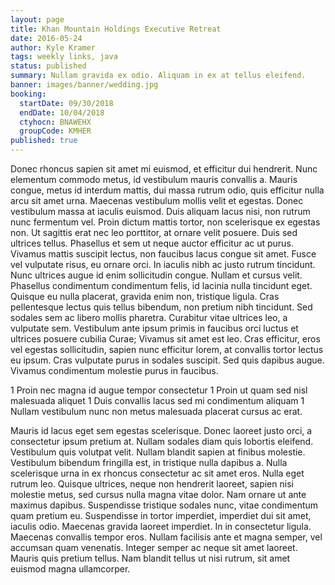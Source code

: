 ```yaml
---
layout: page
title: Khan Mountain Holdings Executive Retreat
date: 2016-05-24
author: Kyle Kramer
tags: weekly links, java
status: published
summary: Nullam gravida ex odio. Aliquam in ex at tellus eleifend.
banner: images/banner/wedding.jpg
booking:
  startDate: 09/30/2018
  endDate: 10/04/2018
  ctyhocn: BNAWEHX
  groupCode: KMHER
published: true
---
```

Donec rhoncus sapien sit amet mi euismod, et efficitur dui hendrerit. Nunc elementum commodo metus, id vestibulum mauris convallis a. Mauris congue, metus id interdum mattis, dui massa rutrum odio, quis efficitur nulla arcu sit amet urna. Maecenas vestibulum mollis velit et egestas. Donec vestibulum massa at iaculis euismod. Duis aliquam lacus nisi, non rutrum nunc fermentum vel. Proin dictum mattis tortor, non scelerisque ex egestas non. Ut sagittis erat nec leo porttitor, at ornare velit posuere. Duis sed ultrices tellus. Phasellus et sem ut neque auctor efficitur ac ut purus. Vivamus mattis suscipit lectus, non faucibus lacus congue sit amet.
Fusce vel vulputate risus, eu ornare orci. In iaculis nibh ac justo rutrum tincidunt. Nunc ultrices augue id enim sollicitudin congue. Nullam et cursus velit. Phasellus condimentum condimentum felis, id lacinia nulla tincidunt eget. Quisque eu nulla placerat, gravida enim non, tristique ligula. Cras pellentesque lectus quis tellus bibendum, non pretium nibh tincidunt. Sed sodales sem ac libero mollis pharetra. Curabitur vitae ultrices leo, a vulputate sem. Vestibulum ante ipsum primis in faucibus orci luctus et ultrices posuere cubilia Curae; Vivamus sit amet est leo. Cras efficitur, eros vel egestas sollicitudin, sapien nunc efficitur lorem, at convallis tortor lectus eu ipsum. Cras vulputate purus in sodales suscipit. Sed quis dapibus augue. Vivamus condimentum molestie purus in faucibus.

1 Proin nec magna id augue tempor consectetur
1 Proin ut quam sed nisl malesuada aliquet
1 Duis convallis lacus sed mi condimentum aliquam
1 Nullam vestibulum nunc non metus malesuada placerat cursus ac erat.

Mauris id lacus eget sem egestas scelerisque. Donec laoreet justo orci, a consectetur ipsum pretium at. Nullam sodales diam quis lobortis eleifend. Vestibulum quis volutpat velit. Nullam blandit sapien at finibus molestie. Vestibulum bibendum fringilla est, in tristique nulla dapibus a. Nulla scelerisque urna in ex rhoncus consectetur ac sit amet eros. Nulla eget rutrum leo. Quisque ultrices, neque non hendrerit laoreet, sapien nisi molestie metus, sed cursus nulla magna vitae dolor. Nam ornare ut ante maximus dapibus.
Suspendisse tristique sodales nunc, vitae condimentum quam pretium eu. Suspendisse in tortor imperdiet, imperdiet dui sit amet, iaculis odio. Maecenas gravida laoreet imperdiet. In in consectetur ligula. Maecenas convallis tempor eros. Nullam facilisis ante et magna semper, vel accumsan quam venenatis. Integer semper ac neque sit amet laoreet. Mauris quis pretium tellus. Nam blandit tellus ut nisi rutrum, sit amet euismod magna ullamcorper.
